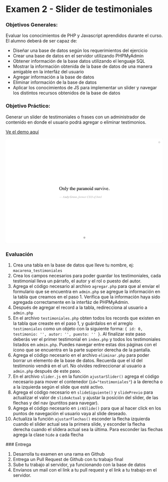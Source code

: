 # Examen 2 - Slider de testimoniales

### Objetivos Generales:

Evaluar los conocimientos de PHP y Javascript aprendidos durante el curso. El alumno deberá de ser capaz de:
* Diseñar una base de datos según los requerimientos del ejercicio
* Crear una base de datos en el servidor utilizando PHPMyAdmin
* Obtener información de la base datos utilizando el lenguaje SQL
* Mostrar la información obtenida de la base de datos de una manera amigable en la interfáz del usuario
* Agregar información a la base de datos
* Eliminar información de la base de datos
* Aplicar los conocimientos de JS para implementar un slider y navegar los distintos recursos obtenidos de la base de datos

### Objetivo Práctico:

Generar un slider de testimoniales o frases con un administrador de contenido en donde el usuario podrá agregar o eliminar testimonios.

[Ve el demo aquí](http://macarenapoo.com/testimoniales/index.php)

![Slider Demo](images/Slider.gif "Demo")

### Evaluación

1. Crea una tabla en la base de datos que lleve tu nombre, ej: `macarena_testimoniales`
2. Crea los campos necesarios para poder guardar los testimoniales, cada testimonial lleva un párrafo, el autor y el rol o puesto del autor.
3. Agrega el código necesario al archivo `agregar.php` para que al enviar el formulario que se encuentra en `admin.php` se agregue la información en la tabla que creamos en el paso 1. Verifica que la información haya sido agregada correctamente en la interfáz de PHPMyAdmin.
4. Después de agregar el record a la tabla, redirecciona al usuario a `admin.php`
5. En el archivo `testimoniales.php` obten todos los records que existen en la tabla que creaste en el paso 1, y guárdalos en el arreglo `testimoniales` como un objeto con la siguiente forma: `{ id: 0, testimonio: '', autor: '', puesto: '' }`. 
Al finalizar este paso deberás ver el primer testimonial en `index.php` y todos los testimoniales listados en `admin.php`. Puedes navegar entre estas dos páginas con el ícono que se encuentra en la parte superior derecha de la pantalla.
6. Agrega el código necesario en el archivo `eliminar.php` para poder borrar un elemento de la base de datos. Recuerda que el id del testimonio vendrá en el url. No olvides redireccionar al usuario a `admin.php` después de este paso.
7. En el archivo `slider.js` en la función `ajustarSlider()` agrega el código necesario para mover el contenedor (`id="testimoniales"`) a la derecha o a la izquierda según el slide que esté activo.
8. Agrega el código necesario en `slideSiguiente()` y `slidePrevio` para actualizar el valor de `slideActual` y ajustar la posición del slider, de las flechas y del nav (puntitos para navegar).
9. Agrega el código necesario en `irASlide()` para que al hacer click en los puntos de navegación el usuario vaya al slide deseado.
10. Actualiza la función `ajustarFlechas()` esconder la flecha izquierda cuando el slider actual sea la primera slide, y esconder la flecha derecha cuando el slidera actual sea la última. Para esconder las flechas agrega la clase `hide` a cada flecha

### Entrega
1. Desarrolla tu examen en una rama en Github
2. Entrega un Pull Request de Github con tu trabajo final
3. Sube tu trabajo al servidor, ya funcionando con la base de datos
4. Envíanos un mail con el link a tu pull request y el link a tu trabajo en el servidor.
